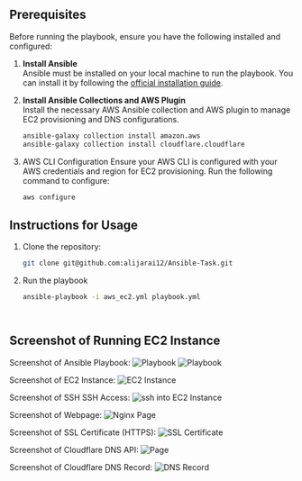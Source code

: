 
## Prerequisites

Before running the playbook, ensure you have the following installed and configured:

1. **Install Ansible**  
   Ansible must be installed on your local machine to run the playbook. You can install it by following the [official installation guide](https://docs.ansible.com/ansible/latest/installation_guide/index.html).

2. **Install Ansible Collections and AWS Plugin**  
   Install the necessary AWS Ansible collection and AWS plugin to manage EC2 provisioning and DNS configurations.
   ```bash
   ansible-galaxy collection install amazon.aws
   ansible-galaxy collection install cloudflare.cloudflare

3. AWS CLI Configuration
   Ensure your AWS CLI is configured with your AWS credentials and region for EC2 provisioning. Run the following command to configure:
   ```bash
   aws configure


## Instructions for Usage

1. Clone the repository:
   ```bash
   git clone git@github.com:alijarai12/Ansible-Task.git

2. Run the playbook
   ```bash
   ansible-playbook -i aws_ec2.yml playbook.yml




## Screenshot of Running EC2 Instance

Screenshot of Ansible Playbook:
![Playbook](image/playbook1.png)
![Playbook](image/playbook2.png)

Screenshot of EC2 Instance:
![EC2 Instance](image/ec2.png)

Screenshot of SSH SSH Access:
![ssh into EC2 Instance](image/ssh-to-ec2.png)


Screenshot of Webpage:
![Nginx Page](image/nginx.png)

Screenshot of SSL Certificate (HTTPS):
![SSL Certificate](image/ssl.png)

Screenshot of Cloudflare DNS API:
![Page](image/nginx.cloudfare-token.png)

Screenshot of Cloudflare DNS Record:
![DNS Record](image/nginx.dns-record.png)
